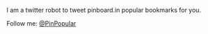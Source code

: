 I am a twitter robot to tweet pinboard.in popular bookmarks for you.

Follow me: [@PinPopular](https://twitter.com/#!/PinPopular)